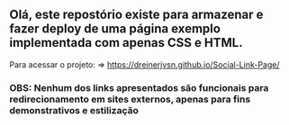 ## Olá, este repostório existe para armazenar e fazer deploy de uma página exemplo implementada com apenas CSS e HTML.
Para acessar o projeto:
=> https://dreinerjvsn.github.io/Social-Link-Page/
### <b>OBS:</b> Nenhum dos links apresentados são funcionais para redirecionamento em sites externos, apenas para fins demonstrativos e estilização
